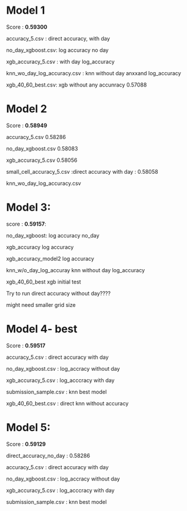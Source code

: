 
# Model 1

Score : **0.59300**

accuracy_5.csv : direct accuracy, with day

no_day_xgboost.csv: log accuracy no day

xgb_accuracy_5.csv : with day log_accuracy

knn_wo_day_log_accuracy.csv  : knn without day anxxand log_accuracy

xgb_40_60_best.csv: xgb without any accunracy 0.57088




# Model 2

Score : **0.58949**

accuracy_5.csv   0.58286


no_day_xgboost.csv  0.58083

xgb_accuracy_5.csv  0.58056

small_cell_accuracy_5.csv :direct accuracy with day : 0.58058

knn_wo_day_log_accuracy.csv 


# Model 3:
score : **0.59157**:

no_day_xgboost: log accuracy no_day

xgb_accuracy log accuracy

xgb_accuracy_model2 log accuracy


knn_w/o_day_log_accuray knn without day log_accuracy

xgb_40_60_best xgb initial test


Try to run direct accuracy without day????

might need smaller grid size



# Model 4- best

Score : **0.59517**

accuracy_5.csv : direct accuracy with day

no_day_xgboost.csv : log_accracy without day

xgb_accuracy_5.csv : log_acccracy with day

submission_sample.csv : knn best model


xgb_40_60_best.csv : direct knn without accuracy

# Model 5:
Score : **0.59129**

direct_accuracy_no_day :  0.58286

accuracy_5.csv : direct accuracy with day

no_day_xgboost.csv : log_accracy without day

xgb_accuracy_5.csv : log_acccracy with day

submission_sample.csv : knn best model






